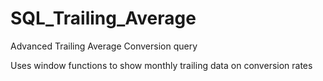 # SQL_Trailing_Average
Advanced Trailing Average Conversion query 

Uses window functions to show monthly trailing data on conversion rates
